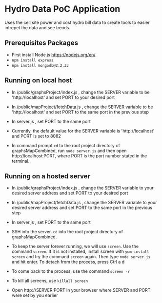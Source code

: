 ﻿# Hydro Data PoC Application
 Uses the cell site power and cost hydro bill data to create tools to easier intrepet the data and see trends. 
 
 ## Prerequisites Packages
  - First install Node.js https://nodejs.org/en/
  - `npm install express`
  - `npm install mongodb@2.2.33`
 
 ## Running on local host
  - In /public/graphsProject/index.js , change the SERVER variable to be 'http://localhost' and set PORT to your desired port
  - In /public/mapProject/fetchData.js , change the SERVER variable to be 'http://localhost' and set PORT to the same port in the previous step
  - In server.js , set PORT to the same port
  - Currently, the default value for the SERVER variable is 'http://localhost' and PORT is set to 8082
 
  - In command prompt `cd` to the root project directory of graphsMapCombined, run `node server.js` and then open http://localhost:PORT, where PORT is the port number stated in the terminal. 
 
 ## Running on a hosted server
  - In /public/graphsProject/index.js , change the SERVER variable to your desired server address and set PORT to your desired port
  - In /public/mapProject/fetchData.js , change the SERVER variable to your desired server address and set PORT to the same port in the previous step
  - In server.js , set PORT to the same port
 
  - SSH into the server. `cd` into the root project directory of graphsMapCombined. 
  - To keep the server forever running, we will use `screen`. Use the command `screen`. If it is not installed, install screen with `yum install screen` and try the command `screen` again. Then type `node server.js` and hit enter. To detach from the process, press Ctrl a d
  - To come back to the process, use the command `screen -r`
  - To kill all screens, use `killall screen`
  - Open http://SERVER:PORT in your browser where SERVER and PORT were set by you earlier 
